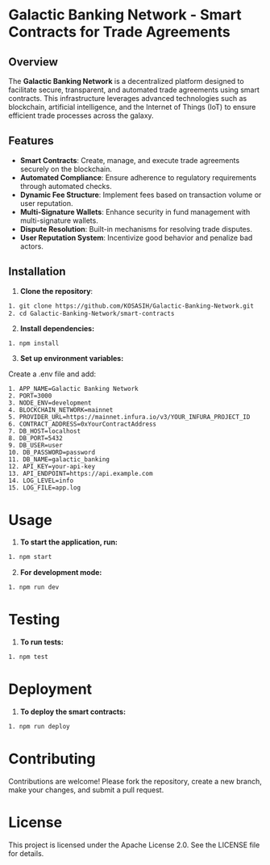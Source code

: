 # Galactic Banking Network - Smart Contracts for Trade Agreements

## Overview
The **Galactic Banking Network** is a decentralized platform designed to facilitate secure, transparent, and automated trade agreements using smart contracts. This infrastructure leverages advanced technologies such as blockchain, artificial intelligence, and the Internet of Things (IoT) to ensure efficient trade processes across the galaxy.

## Features
- **Smart Contracts**: Create, manage, and execute trade agreements securely on the blockchain.
- **Automated Compliance**: Ensure adherence to regulatory requirements through automated checks.
- **Dynamic Fee Structure**: Implement fees based on transaction volume or user reputation.
- **Multi-Signature Wallets**: Enhance security in fund management with multi-signature wallets.
- **Dispute Resolution**: Built-in mechanisms for resolving trade disputes.
- **User  Reputation System**: Incentivize good behavior and penalize bad actors.

## Installation

1. **Clone the repository**:
 
  ```bash
 1. git clone https://github.com/KOSASIH/Galactic-Banking-Network.git
 2. cd Galactic-Banking-Network/smart-contracts
  ```

2. **Install dependencies:**

```
1. npm install
```

3. **Set up environment variables:**

Create a .env file and add: 

```plaintext
1. APP_NAME=Galactic Banking Network
2. PORT=3000
3. NODE_ENV=development
4. BLOCKCHAIN_NETWORK=mainnet
5. PROVIDER_URL=https://mainnet.infura.io/v3/YOUR_INFURA_PROJECT_ID
6. CONTRACT_ADDRESS=0xYourContractAddress
7. DB_HOST=localhost
8. DB_PORT=5432
9. DB_USER=user
10. DB_PASSWORD=password
11. DB_NAME=galactic_banking
12. API_KEY=your-api-key
13. API_ENDPOINT=https://api.example.com
14. LOG_LEVEL=info
15. LOG_FILE=app.log
```

# Usage

1. **To start the application, run:**

```bash
1. npm start
```

2. **For development mode:**

```bash
1. npm run dev
```

# Testing

1. **To run tests:**

```bash
1. npm test
```

# Deployment

1. **To deploy the smart contracts:**

```bash
1. npm run deploy
```

# Contributing

Contributions are welcome! Please fork the repository, create a new branch, make your changes, and submit a pull request.

# License

This project is licensed under the Apache License 2.0. See the LICENSE file for details.


